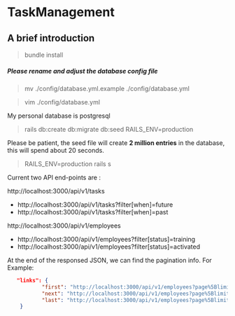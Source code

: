 # TaskManagement

## A brief introduction

> bundle install

##### Please rename and adjust the database config file
> mv ./config/database.yml.example ./config/database.yml

> vim  ./config/database.yml

My personal database is postgresql 

> rails db:create db:migrate db:seed RAILS_ENV=production

Please be patient, the seed file will create **2 million entries** in the database, this will spend about 20 seconds.

> RAILS_ENV=production rails s

Current two API end-points are :

http://localhost:3000/api/v1/tasks
- http://localhost:3000/api/v1/tasks?filter[when]=future
- http://localhost:3000/api/v1/tasks?filter[when]=past

http://localhost:3000/api/v1/employees
 -    http://localhost:3000/api/v1/employees?filter[status]=training
 -   http://localhost:3000/api/v1/employees?filter[status]=activated

At the end of the responsed JSON, we can find the pagination info.
For Example:
 ```json
    "links": {
    		"first": "http://localhost:3000/api/v1/employees?page%5Blimit%5D=20&page%5Boffset%5D=0",
    		"next": "http://localhost:3000/api/v1/employees?page%5Blimit%5D=20&page%5Boffset%5D=20",
    		"last": "http://localhost:3000/api/v1/employees?page%5Blimit%5D=20&page%5Boffset%5D=80"
     }
```
